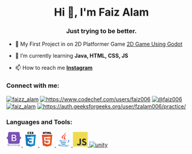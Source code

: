 <h1 align="center">Hi 👋, I'm Faiz Alam</h1>
<h3 align="center">Just trying to be better.</h3>

- 🔭 My First Project in on 2D Platformer Game [2D Game Using Godot](https://faizz006.itch.io/godot-2d-game)

- 🌱 I’m currently learning **Java, HTML, CSS, JS**

- 📫 How to reach me **[Instagram](https://www.instagram.com/faizz_alam/?hl=en)**

<h3 align="left">Connect with me:</h3>
<p align="left">
<a href="https://instagram.com/faizz_alam" target="blank"><img align="center" alt="faizz_alam" height="30" width="40" /></a>
<a href=https://www.codechef.com/users/faiz006 target="blank"><img align="center" src="https://cdn.jsdelivr.net/npm/simple-icons@3.1.0/icons/codechef.svg" alt="https://www.codechef.com/users/faiz006" height="30" width="40" /></a>
<a href="https://www.hackerrank.com/@faiz006" target="blank"><img align="center" alt="@faiz006" height="30" width="40" /></a>
<a href="https://www.leetcode.com/faiz_alam" target="blank"><img align="center" alt="faiz_alam" height="30" width="40" /></a>
<a href="https://auth.geeksforgeeks.org/user/https://auth.geeksforgeeks.org/user/fzalam006/practice/" target="blank"><img align="center"  alt="https://auth.geeksforgeeks.org/user/fzalam006/practice/" height="30" width="40" /></a>
</p>

<h3 align="left">Languages and Tools:</h3>
<p align="left"> <a href="https://getbootstrap.com" target="_blank" rel="noreferrer"> <img src="https://raw.githubusercontent.com/devicons/devicon/master/icons/bootstrap/bootstrap-plain-wordmark.svg" alt="bootstrap" width="40" height="40"/> </a> <a href="https://www.w3schools.com/css/" target="_blank" rel="noreferrer"> <img src="https://raw.githubusercontent.com/devicons/devicon/master/icons/css3/css3-original-wordmark.svg" alt="css3" width="40" height="40"/> </a> <a href="https://www.w3.org/html/" target="_blank" rel="noreferrer"> <img src="https://raw.githubusercontent.com/devicons/devicon/master/icons/html5/html5-original-wordmark.svg" alt="html5" width="40" height="40"/> </a> <a href="https://www.java.com" target="_blank" rel="noreferrer"> <img src="https://raw.githubusercontent.com/devicons/devicon/master/icons/java/java-original.svg" alt="java" width="40" height="40"/> </a> <a href="https://developer.mozilla.org/en-US/docs/Web/JavaScript" target="_blank" rel="noreferrer"> <img src="https://raw.githubusercontent.com/devicons/devicon/master/icons/javascript/javascript-original.svg" alt="javascript" width="40" height="40"/> </a> <a href="https://unity.com/" target="_blank" rel="noreferrer"> <img src="https://www.vectorlogo.zone/logos/unity3d/unity3d-icon.svg" alt="unity" width="40" height="40"/> </a> </p>
